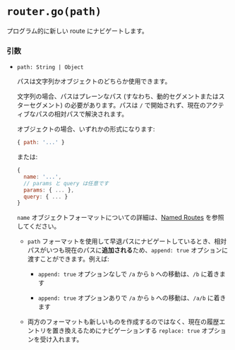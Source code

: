 # `router.go(path)`

プログラム的に新しい route にナビゲートします。

### 引数

- `path: String | Object`

  パスは文字列かオブジェクトのどちらか使用できます。

  文字列の場合、パスはプレーンなパス (すなわち、動的セグメントまたはスターセグメント) の必要があります。パスは `/` で開始されず、現在のアクティブなパスの相対パスで解決されます。

  オブジェクトの場合、いずれかの形式になります:

  ``` js
  { path: '...' }
  ```

  または:

  ``` js
  {
    name: '...',
    // params と query は任意です
    params: { ... },
    query: { ... }
  }
  ```

  `name` オブジェクトフォーマットについての詳細は、[Named Routes](../named.md) を参照してください。

  - `path` フォーマットを使用して早退パスにナビゲートしているとき、相対パスがいつも現在のパスに**追加される**ため、`append: true` オプションに渡すことができます。例えば:

    - `append: true` オプションなしで `/a` から `b` への移動は、`/b` に着きます

    - `append: true` オプションありで `/a` から `b` への移動は、`/a/b` に着きます

  - 両方のフォーマットも新しいものを作成するのではなく、現在の履歴エントリを置き換えるためにナビゲーションする `replace: true` オプションを受け入れます。
